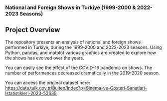 ### National and Foreign Shows in Turkiye (1999-2000 & 2022-2023 Seasons)

## Project Overview

The repository presents an analysis of national and foreign shows performed in Turkiye, during the 1999-2000 and 2022-2023 seasons.
Using Python, pandas, and matplot various graphics are created to explore how the shows has evolved over the years.


You can easily see the effect of the COVID-19 pandemic on shows. The number of performances decreased dramatically in the 2019-2020 season.

You can access the original dataset here: https://data.tuik.gov.tr/Bulten/Index?p=Sinema-ve-Gosteri-Sanatlari-Istatistikleri-2023-53639
